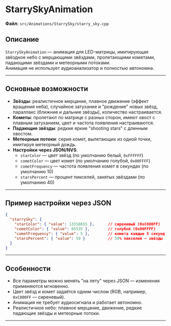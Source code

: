 # StarrySkyAnimation

**Файл:** `src/Animations/StarrySky/starry_sky.cpp`

## Описание

`StarrySkyAnimation` — анимация для LED-матрицы, имитирующая звёздное небо с мерцающими звёздами, пролетающими кометами, падающими звёздами и метеорными потоками.  
Анимация не использует аудиоанализатор и полностью автономна.

---

## Основные возможности

- **Звёзды**: реалистичное мерцание, плавное движение (эффект вращения неба), случайное затухание и "рождение" новых звёзд, параллакс (ближние и дальние звёзды), количество настраивается.
- **Кометы**: пролетают по матрице с разных сторон, имеют хвост с плавным затуханием, цвет и частота появления настраиваются.
- **Падающие звёзды**: редкие яркие "shooting stars" с длинным хвостом.
- **Метеорные потоки**: серия комет, вылетающих из одной точки, имитируя метеорный дождь.
- **Настройки через JSON/NVS**:
  - `starColor` — цвет звёзд (по умолчанию белый, `0xFFFFFF`)
  - `cometColor` — цвет комет (по умолчанию голубой, `0x00FFFF`)
  - `cometFrequency` — частота появления комет в секундах (по умолчанию 10)
  - `starsPercent` — процент пикселей, занятых звёздами (по умолчанию 40)

---

## Пример настройки через JSON

```json
{
  "starrySky": {
    "starColor": { "value": 13158655 },      // сиреневый (0xC800FF)
    "cometColor": { "value": 65535 },        // голубой (0x00FFFF)
    "cometFrequency": { "value": 5 },        // комета каждые 5 секунд
    "starsPercent": { "value": 50 }          // 50% пикселей — звёзды
  }
}
```

---

## Особенности

- Все параметры можно менять "на лету" через JSON — изменения применяются мгновенно.
- Цвет звёзд и комет задаётся одним числом (RGB, например, `0xC800FF` — сиреневый).
- Анимация не требует аудиосигнала и работает автономно.
- Реалистичное небо: плавное мерцание, движение, редкие падающие звёзды и метеорные потоки.

---